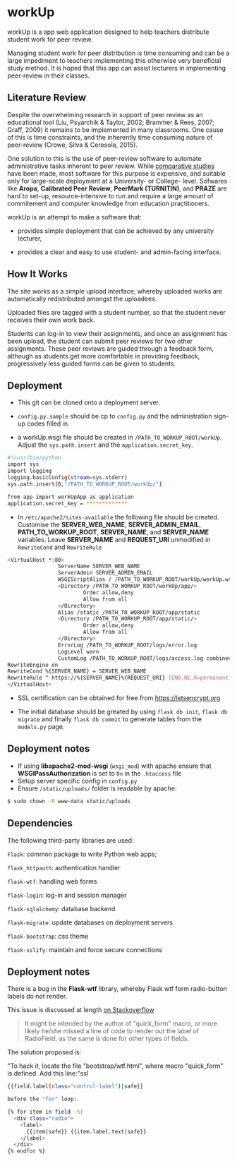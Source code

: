 # workUp
workUp is a app web application designed to help teachers distribute student work for peer review.

Managing student work for peer distribution is time consuming and can be a large impediment to
teachers implementing this otherwise very beneficial study method. It is hoped that this app can
assist lecturers in implementing peer-review in their classes.

## Literature Review

Despite the overwhelming research in support of peer review as an educational tool (Liu, Psyarchik & Taylor, 2002; Brammer & Rees, 2007; Graff, 2009)
it remains to be implemented in many classrooms. One cause of this is time constraints, and the inherently time consuming nature of peer-review (Crowe, Silva & Ceresola, 2015).

One solution to this is the use of peer-review software to automate administrative tasks inherent to peer review. While [comparative studies](https://www.reap.ac.uk/PEER/Software.aspx) have
been made, most software for this purpose is expensive, and suitable only for large-scale deployment at a University- or College- level. Sofwares like **Aropa**, **Calibrated Peer Review**,
**PeerMark (TURNITIN)**, and **PRAZE** are hard to set-up, resource-intensive to run and require a large amount of commitement and computer knowledge from education practitioners.

workUp is an attempt to make a software that:

* provides simple deployment that can be achieved by any university lecturer,

* provides a clear and easy to use student- and admin-facing interface.

## How It Works

The site works as a simple upload interface, whereby uploaded works are automatically
redistributed amongst the uploadees.

Uploaded files are tagged with a student number, so that the student never receives
their own work back.

Students can log-in to view their assignments, and once an assignment has been upload, the student
can submit peer reviews for two other assignments. These peer reviews are guided through a feedback form,
although as students get more comfortable in providing feedback, progressively less guided forms can be
given to students.

## Deployment

* This git can be cloned onto a deployment server.

* `config.py.sample` should be cp to `config.py` and the administration sign-up codes filled in.

* a workUp.wsgi file should be created in `/PATH_TO_WORKUP_ROOT/workUp`. Adjust the `sys.path.insert`
and the `application.secret_key`.

```sh
#!/usr/bin/python
import sys
import logging
logging.basicConfig(stream=sys.stderr)
sys.path.insert(0,"/PATH_TO_WORKUP_ROOT/workUp/")

from app import workUpApp as application
application.secret_key = *************
```

* in `/etc/apache2/sites-available` the following file should be created. Customise the
**SERVER_WEB_NAME**, **SERVER_ADMIN_EMAIL**, **PATH_TO_WORKUP_ROOT**, **SERVER_NAME**,
 and **SERVER_NAME** variables. Leave **SERVER_NAME** and **REQUEST_URI** unmodified in
 `RewriteCond` and `RewriteRule`

```sh
<VirtualHost *:80>
                ServerName SERVER_WEB_NAME
                ServerAdmin SERVER_ADMIN_EMAIL
                WSGIScriptAlias / /PATH_TO_WORKUP_ROOT/workUp/workUp.wsgi
                <Directory /PATH_TO_WORKUP_ROOT/workUp/app/>
                        Order allow,deny
                        Allow from all
                </Directory>
                Alias /static /PATH_TO_WORKUP_ROOT/app/static
                <Directory /PATH_TO_WORKUP_ROOT/app/static/>
                        Order allow,deny
                        Allow from all
                </Directory>
                ErrorLog /PATH_TO_WORKUP_ROOT/logs/error.log
                LogLevel warn
                CustomLog /PATH_TO_WORKUP_ROOT/logs/access.log combined
RewriteEngine on
RewriteCond %{SERVER_NAME} = SERVER_WEB_NAME
RewriteRule ^ https://%{SERVER_NAME}%{REQUEST_URI} [END,NE,R=permanent]
</VirtualHost>
```

* SSL certification can be obtained for free from https://letsencrypt.org

* The initial database should be greated by using `flask db init`, `flask db migrate` and finally `flask db commit` to generate tables from the `models.py` page.

## Deployment notes

* If using **libapache2-mod-wsgi** (`wsgi_mod`) with apache ensure that **WSGIPassAuthorization** is set to `On` in the `.htaccess` file
* Setup server specific config in `config.py`
* Ensure `/static/uploads/` folder is readable by apache:
```sh
$ sudo chown -R www-data static/uploads
```


## Dependencies

The following third-party libraries are used:

`Flask`: common package to write Python web apps;

`flask_httpauth`: authentication handler

`flask-wtf`: handling web forms

`flask-login`: log-in and session manager

`flask-sqlalchemy`: database backend

`flask-migrate`: update databases on deployment servers

`flask-bootstrap`: css theme

`flask-sslify`: maintain and force secure connections

## Deployment notes

There is a bug in the **Flask-wtf** library, whereby Flask wtf form radio-button labels do not render.

This issue is discussed at length [on Stackoverflow](https://stackoverflow.com/questions/27705968/flask-wtform-radiofield-label-does-not-render)


>It might be intended by the author of "quick_form" macro, or more likely he/she missed a
>line of code to render out the label of RadioField, as the same is done for other types of fields.

The solution proposed is:

"To hack it, locate the file "bootstrap/wtf.html", where macro "quick_form" is defined.
Add this line:"ssl

```sh
{{field.label(class="control-label")|safe}}

before the "for" loop:

{% for item in field -%}
  <div class="radio">
    <label>
      {{item|safe}} {{item.label.text|safe}}
    </label>
  </div>
{% endfor %}
```
